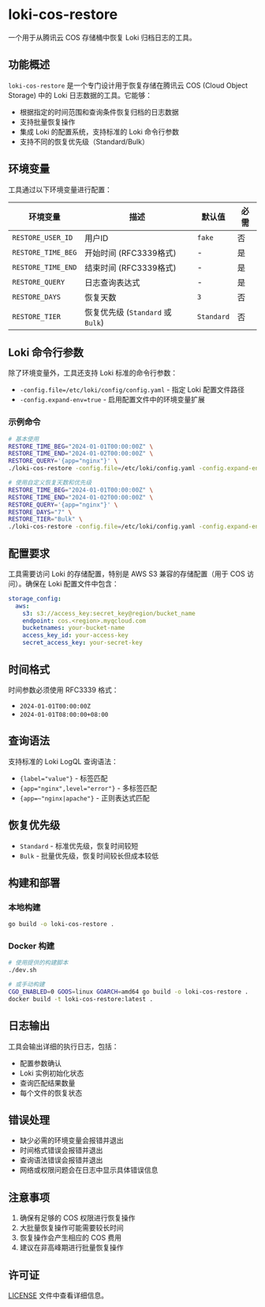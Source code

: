 # loki-cos-restore

一个用于从腾讯云 COS 存储桶中恢复 Loki 归档日志的工具。

## 功能概述

`loki-cos-restore` 是一个专门设计用于恢复存储在腾讯云 COS (Cloud Object Storage) 中的 Loki 日志数据的工具。它能够：

- 根据指定的时间范围和查询条件恢复归档的日志数据
- 支持批量恢复操作
- 集成 Loki 的配置系统，支持标准的 Loki 命令行参数
- 支持不同的恢复优先级（Standard/Bulk）

## 环境变量

工具通过以下环境变量进行配置：

| 环境变量 | 描述 | 默认值 | 必需 |
|----------|------|--------|------|
| `RESTORE_USER_ID` | 用户ID | `fake` | 否 |
| `RESTORE_TIME_BEG` | 开始时间 (RFC3339格式) | - | 是 |
| `RESTORE_TIME_END` | 结束时间 (RFC3339格式) | - | 是 |
| `RESTORE_QUERY` | 日志查询表达式 | - | 是 |
| `RESTORE_DAYS` | 恢复天数 | `3` | 否 |
| `RESTORE_TIER` | 恢复优先级 (`Standard` 或 `Bulk`) | `Standard` | 否 |

## Loki 命令行参数

除了环境变量外，工具还支持 Loki 标准的命令行参数：

- `-config.file=/etc/loki/config/config.yaml` - 指定 Loki 配置文件路径
- `-config.expand-env=true` - 启用配置文件中的环境变量扩展

### 示例命令

```bash
# 基本使用
RESTORE_TIME_BEG="2024-01-01T00:00:00Z" \
RESTORE_TIME_END="2024-01-02T00:00:00Z" \
RESTORE_QUERY='{app="nginx"}' \
./loki-cos-restore -config.file=/etc/loki/config.yaml -config.expand-env=true

# 使用自定义恢复天数和优先级
RESTORE_TIME_BEG="2024-01-01T00:00:00Z" \
RESTORE_TIME_END="2024-01-02T00:00:00Z" \
RESTORE_QUERY='{app="nginx"}' \
RESTORE_DAYS="7" \
RESTORE_TIER="Bulk" \
./loki-cos-restore -config.file=/etc/loki/config.yaml -config.expand-env=true
```

## 配置要求

工具需要访问 Loki 的存储配置，特别是 AWS S3 兼容的存储配置（用于 COS 访问）。确保在 Loki 配置文件中包含：

```yaml
storage_config:
  aws:
    s3: s3://access_key:secret_key@region/bucket_name
    endpoint: cos.<region>.myqcloud.com
    bucketnames: your-bucket-name
    access_key_id: your-access-key
    secret_access_key: your-secret-key
```

## 时间格式

时间参数必须使用 RFC3339 格式：
- `2024-01-01T00:00:00Z`
- `2024-01-01T08:00:00+08:00`

## 查询语法

支持标准的 Loki LogQL 查询语法：
- `{label="value"}` - 标签匹配
- `{app="nginx",level="error"}` - 多标签匹配
- `{app=~"nginx|apache"}` - 正则表达式匹配

## 恢复优先级

- `Standard` - 标准优先级，恢复时间较短
- `Bulk` - 批量优先级，恢复时间较长但成本较低

## 构建和部署

### 本地构建

```bash
go build -o loki-cos-restore .
```

### Docker 构建

```bash
# 使用提供的构建脚本
./dev.sh

# 或手动构建
CGO_ENABLED=0 GOOS=linux GOARCH=amd64 go build -o loki-cos-restore .
docker build -t loki-cos-restore:latest .
```

## 日志输出

工具会输出详细的执行日志，包括：
- 配置参数确认
- Loki 实例初始化状态
- 查询匹配结果数量
- 每个文件的恢复状态

## 错误处理

- 缺少必需的环境变量会报错并退出
- 时间格式错误会报错并退出
- 查询语法错误会报错并退出
- 网络或权限问题会在日志中显示具体错误信息

## 注意事项

1. 确保有足够的 COS 权限进行恢复操作
2. 大批量恢复操作可能需要较长时间
3. 恢复操作会产生相应的 COS 费用
4. 建议在非高峰期进行批量恢复操作

## 许可证

[LICENSE](LICENSE) 文件中查看详细信息。
